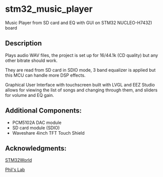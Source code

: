 # stm32_music_player
Music Player from SD card and EQ with GUI on STM32 NUCLEO-H743ZI board

## Description
Plays audio WAV files, the project is set up for 16/44.1k (CD quality) but any other bitrate should work.

They are read from SD card in SDIO mode, 3 band equalizer is applied but this MCU can handle more DSP effects.

Graphical User Interface with touchscreen built with LVGL and EEZ Studio allows for viewing the list of songs and changing through them, and sliders for volume and EQ gain.

## Additional Components:
- PCM5102A DAC module
- SD card module (SDIO)
- Waveshare 4inch TFT Touch Shield

## Acknowledgments:
[STM32World](https://www.youtube.com/@stm32world)

[Phil's Lab](https://www.youtube.com/@PhilsLab/)
